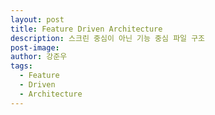 ```yaml
---
layout: post
title: Feature Driven Architecture
description: 스크린 중심이 아닌 기능 중심 파일 구조
post-image:
author: 강준우
tags:
  - Feature
  - Driven
  - Architecture
---
```

